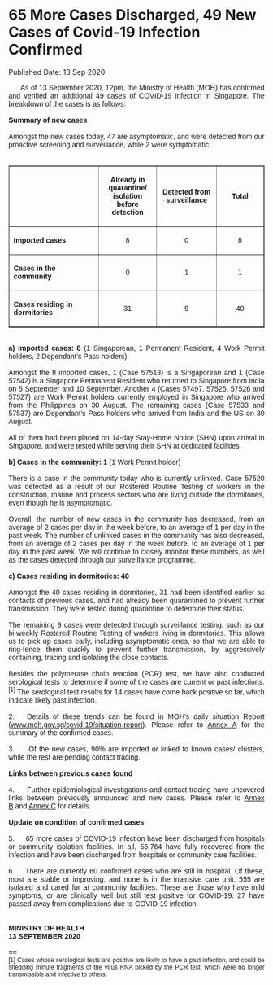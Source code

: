 <html>
    <meta http-equiv="Content-Type" content="text/html; charset=utf-8"/>
    <meta charset="utf-8"/>
    <title>65 More Cases Discharged, 49 New Cases of Covid-19 Infection Confirmed</title>
    <body><h1>65 More Cases Discharged, 49 New Cases of Covid-19 Infection Confirmed</h1>
    <p>Published Date: 13 Sep 2020</p> <p style="text-align: justify;"><span style="font-family: Arial;"><span style="font-size: 14px;">&nbsp; &nbsp; &nbsp; As of 13 September 2020, 12pm, the Ministry of Health (MOH) has confirmed and verified an additional 49 cases of COVID-19 infection in Singapore. The breakdown of the cases is as follows:<br><br><strong>Summary of new cases<br></strong><br>Amongst the new cases today, 47 are asymptomatic, and were detected from our proactive screening and surveillance, while 2 were symptomatic.&nbsp;<br></span></span><br><span style="font-family: Arial;"><span style="font-size: 14px;"></span></span></p><table border="1" cellspacing="0" cellpadding="0"> <tbody><tr> <td width="241" valign="top"> <p>&nbsp;</p><span style="font-family: Arial; font-size: 14px;"> </span></td> <td width="120"> <p align="center"><span style="font-family: Arial; font-size: 14px;"><strong>Already in quarantine/ isolation before detection </strong></span></p> </td> <td width="120"> <p align="center"><span style="font-family: Arial; font-size: 14px;"><strong>Detected from surveillance </strong></span></p> </td> <td width="120"> <p align="center"><span style="font-family: Arial; font-size: 14px;"><strong>Total</strong></span></p> </td> </tr> <tr> <td width="241" valign="top"> <p><span style="font-family: Arial; font-size: 14px;"><strong>Imported cases</strong></span></p> </td> <td width="120"> <p align="center"><span style="font-family: Arial; font-size: 14px;">8</span></p> </td> <td width="120"> <p align="center"><span style="font-family: Arial; font-size: 14px;">0</span></p> </td> <td width="120"> <p align="center"><span style="font-family: Arial; font-size: 14px;">8</span></p> </td> </tr> <tr> <td width="241" valign="top"> <p><span style="font-family: Arial; font-size: 14px;"><strong>Cases in the community </strong></span></p> </td> <td width="120"> <p align="center"><span style="font-family: Arial; font-size: 14px;">0</span></p> </td> <td width="120"> <p align="center"><span style="font-family: Arial; font-size: 14px;">1</span></p> </td> <td width="120"> <p align="center"><span style="font-family: Arial; font-size: 14px;">1</span></p> </td> </tr> <tr> <td width="241" valign="top"> <p><span style="font-family: Arial; font-size: 14px;"><strong>Cases residing in dormitories </strong></span></p> </td> <td width="120"> <p align="center"><span style="font-family: Arial; font-size: 14px;">31</span></p> </td> <td width="120"> <p align="center"><span style="font-family: Arial; font-size: 14px;">9</span></p> </td> <td width="120"> <p align="center"><span style="font-family: Arial; font-size: 14px;">40</span></p> </td> </tr> </tbody></table><p style="text-align: justify;"><span style="font-family: Arial;"><span style="font-size: 14px;"><br><strong>a) Imported cases: 8</strong> (1 Singaporean, 1 Permanent Resident, 4 Work Permit holders, 2 Dependant’s Pass holders)<br><br>Amongst the 8 imported cases, 1 (Case 57513) is a Singaporean and 1 (Case 57542) is a Singapore Permanent Resident who returned to Singapore from India on 5 September and 10 September. Another 4 (Cases 57497, 57525, 57526 and 57527) are Work Permit holders currently employed in Singapore who arrived from the Philippines on 30 August. The remaining cases (Case 57533 and 57537) are Dependant’s Pass holders who arrived from India and the US on 30 August.&nbsp;<br><br>All of them had been placed on 14-day Stay-Home Notice (SHN) upon arrival in Singapore, and were tested while serving their SHN at dedicated facilities.&nbsp;<br><br><strong>b) Cases in the community: 1</strong> (1 Work Permit holder)<br><br>There is a case in the community today who is currently unlinked. Case 57520 was detected as a result of our Rostered Routine Testing of workers in the construction, marine and process sectors who are living outside the dormitories, even though he is asymptomatic.&nbsp;<br><br>Overall, the number of new cases in the community has decreased, from an average of 2 cases per day in the week before, to an average of 1 per day in the past week. The number of unlinked cases in the community has also decreased, from an average of 2 cases per day in the week before, to an average of 1 per day in the past week. We will continue to closely monitor these numbers, as well as the cases detected through our surveillance programme.<br><br><strong>c) Cases residing in dormitories: 40<br></strong><br>Amongst the 40 cases residing in dormitories, 31 had been identified earlier as contacts of previous cases, and had already been quarantined to prevent further transmission. They were tested during quarantine to determine their status.&nbsp;&nbsp;<br><br>The remaining 9 cases were detected through surveillance testing, such as our bi-weekly Rostered Routine Testing of workers living in dormitories. This allows us to pick up cases early, including asymptomatic ones, so that we are able to ring-fence them quickly to prevent further transmission, by aggressively containing, tracing and isolating the close contacts.&nbsp;<br><br>Besides the polymerase chain reaction (PCR) test, we have also conducted serological tests to determine if some of the cases are current or past infections. <sup><span style="font-size: 12px;">[1]</span></sup> The serological test results for 14 cases have come back positive so far, which indicate likely past infection.<br><br>2.&nbsp; &nbsp;Details of these trends can be found in MOH’s daily situation Report (<a href="http://www.moh.gov.sg/covid-19/situation-report/" title="" class="" target="">www.moh.gov.sg/covid-19/situation-report</a>). Please refer to <a href="/docs/librariesprovider5/pressroom/press-releases/moh-press-release---annex-a-(13-sep-2020).pdf?sfvrsn=b7bd960_0" title="Annex A">Annex A</a>&nbsp;for the summary of the confirmed cases.&nbsp;<br><br>3.&nbsp; &nbsp; &nbsp;Of the new cases, 90% are imported or linked to known cases/ clusters, while the rest are pending contact tracing.&nbsp;<br><br><strong>Links between previous cases found<br></strong><br>4.&nbsp; &nbsp; &nbsp;Further epidemiological investigations and contact tracing have uncovered links between previously announced and new cases. Please refer to <a href="/docs/librariesprovider5/pressroom/press-releases/moh-press-release---annex-b-(13-sep-2020).pdf?sfvrsn=d61d19e8_0" title="Annex B">Annex B</a>&nbsp;and <a href="/docs/librariesprovider5/pressroom/press-releases/moh-press-release---annex-c-(13-sep-2020).pdf?sfvrsn=7c049972_0" title="Annex C">Annex C</a>&nbsp;for details.&nbsp;<br><br><strong>Update on condition of confirmed cases<br></strong><br>5.&nbsp; &nbsp; &nbsp;65 more cases of COVID-19 infection have been discharged from hospitals or community isolation facilities. In all, 56,764 have fully recovered from the infection and have been discharged from hospitals or community care facilities.&nbsp;<br><br>6.&nbsp; &nbsp; There are currently 60 confirmed cases who are still in hospital. Of these, most are stable or improving, and none is in the intensive care unit. 555 are isolated and cared for at community facilities. These are those who have mild symptoms, or are clinically well but still test positive for COVID-19. 27 have passed away from complications due to COVID-19 infection.&nbsp;<br><br><br><strong>MINISTRY OF HEALTH<br>13 SEPTEMBER 2020</strong><br><br>==<br><span style="font-size: 12px;">[1]&nbsp;Cases whose serological tests are positive are likely to have a past infection, and could be shedding minute fragments of the virus RNA picked by the PCR test, which were no longer transmissible and infective to others.<br></span></span></span></p><div><br></div></body>
</html>